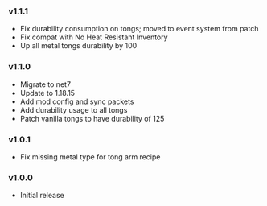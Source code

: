 ### v1.1.1

* Fix durability consumption on tongs; moved to event system from patch
* Fix compat with No Heat Resistant Inventory
* Up all metal tongs durability by 100

### v1.1.0

* Migrate to net7
* Update to 1.18.15
* Add mod config and sync packets
* Add durability usage to all tongs
* Patch vanilla tongs to have durability of 125

### v1.0.1

* Fix missing metal type for tong arm recipe

### v1.0.0

* Initial release